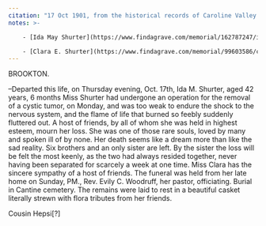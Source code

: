 ```yaml
---
citation: "17 Oct 1901, from the historical records of Caroline Valley Community Church. Original source unknown."
notes: >-

    - [Ida May Shurter](https://www.findagrave.com/memorial/162787247/ida-may-shurter) (1859 to 17 Oct 1901). Among her brothers is [Dr. Edwin DuBois “E. D.” Shurter](https://www.findagrave.com/memorial/100332697/edwin-dubois-shurter) (24 Oct 1863 to 13 Oct 1946). 

    - [Clara E. Shurter](https://www.findagrave.com/memorial/99603586/clara-e-shurter) (1856 to 1929).
---
```

BROOKTON.

–Departed this life, on Thursday evening, Oct. 17th, Ida M. Shurter, aged 42 years, 6 months Miss Shurter had undergone an operation for the removal of a cystic tumor, on Monday, and was too weak to endure the shock to the nervous system, and the flame of life that burned so feebly suddenly fluttered out. A host of friends, by all of whom she was held in highest esteem, mourn her loss. She was one of those rare souls, loved by many and spoken ill of by none. Her death seems like a dream more than like the sad reality. Six brothers and an only sister are left. By the sister the loss will be felt the most keenly, as the two had always resided together, never having been separated for scarcely a week at one time. Miss Clara has the sincere sympathy of a host of friends. The funeral was held from her late home on Sunday, PM., Rev. Evily C. Woodruff, her pastor, officiating. Burial in Cantine cemetery. The remains were laid to rest in a beautiful casket literally strewn with flora tributes from her friends.  

Cousin Hepsi[?]
